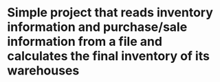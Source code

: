 # Simple project that reads inventory information and purchase/sale information from a file and calculates the final inventory of its warehouses
